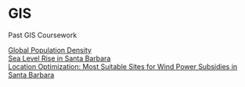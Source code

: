 # GIS
Past GIS Coursework

[Global Population Density](https://github.com/LilianYou/GIS/blob/main/HW1LilyCheng.png) <br>
[Sea Level Rise in Santa Barbara](https://github.com/LilianYou/GIS/blob/main/HW2LilyCheng.png) <br>
[Location Optimization: Most Suitable Sites for Wind Power Subsidies in Santa Barbara](https://github.com/LilianYou/GIS/blob/main/HW3Cheng.png) <br>
